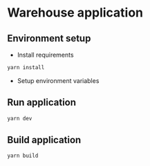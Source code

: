 # Warehouse application

## Environment setup

- Install requirements

```bash
yarn install
```

- Setup environment variables

## Run application

```bash
yarn dev
```

## Build application

```bash
yarn build
```